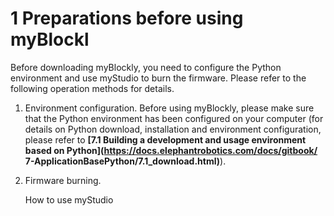 # 1 Preparations before using myBlockl

Before downloading myBlockly, you need to configure the Python environment and use myStudio to burn the firmware. Please refer to the following operation methods for details.

1. Environment configuration. Before using myBlockly, please make sure that the Python environment has been configured on your computer (for details on Python download, installation and environment configuration, please refer to **[7.1 Building a development and usage environment based on Python](https://docs.elephantrobotics.com/docs/gitbook/ 7-ApplicationBasePython/7.1_download.html)**).

2. Firmware burning.

   How to use myStudio

   



